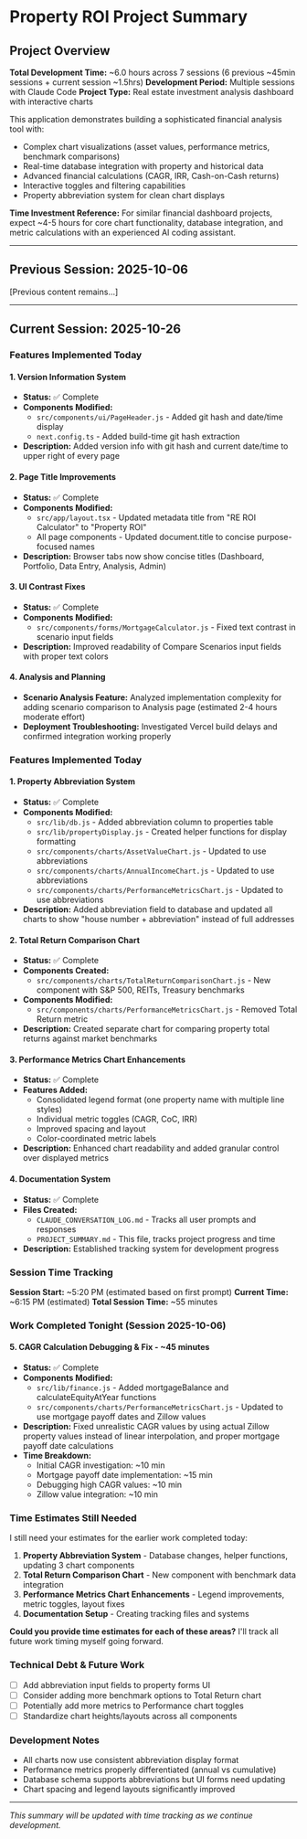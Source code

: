 # Property ROI Project Summary

## Project Overview

**Total Development Time:** ~6.0 hours across 7 sessions (6 previous ~45min sessions + current session ~1.5hrs)
**Development Period:** Multiple sessions with Claude Code
**Project Type:** Real estate investment analysis dashboard with interactive charts

This application demonstrates building a sophisticated financial analysis tool with:
- Complex chart visualizations (asset values, performance metrics, benchmark comparisons)
- Real-time database integration with property and historical data
- Advanced financial calculations (CAGR, IRR, Cash-on-Cash returns)
- Interactive toggles and filtering capabilities
- Property abbreviation system for clean chart displays

**Time Investment Reference:** For similar financial dashboard projects, expect ~4-5 hours for core chart functionality, database integration, and metric calculations with an experienced AI coding assistant.

---

## Previous Session: 2025-10-06

[Previous content remains...]

---

## Current Session: 2025-10-26

### Features Implemented Today

#### 1. Version Information System
- **Status:** ✅ Complete  
- **Components Modified:**
  - `src/components/ui/PageHeader.js` - Added git hash and date/time display
  - `next.config.ts` - Added build-time git hash extraction
- **Description:** Added version info with git hash and current date/time to upper right of every page

#### 2. Page Title Improvements
- **Status:** ✅ Complete
- **Components Modified:**
  - `src/app/layout.tsx` - Updated metadata title from "RE ROI Calculator" to "Property ROI"
  - All page components - Updated document.title to concise purpose-focused names
- **Description:** Browser tabs now show concise titles (Dashboard, Portfolio, Data Entry, Analysis, Admin)

#### 3. UI Contrast Fixes
- **Status:** ✅ Complete
- **Components Modified:**
  - `src/components/forms/MortgageCalculator.js` - Fixed text contrast in scenario input fields
- **Description:** Improved readability of Compare Scenarios input fields with proper text colors

#### 4. Analysis and Planning
- **Scenario Analysis Feature:** Analyzed implementation complexity for adding scenario comparison to Analysis page (estimated 2-4 hours moderate effort)
- **Deployment Troubleshooting:** Investigated Vercel build delays and confirmed integration working properly

### Features Implemented Today

#### 1. Property Abbreviation System
- **Status:** ✅ Complete
- **Components Modified:**
  - `src/lib/db.js` - Added abbreviation column to properties table
  - `src/lib/propertyDisplay.js` - Created helper functions for display formatting
  - `src/components/charts/AssetValueChart.js` - Updated to use abbreviations
  - `src/components/charts/AnnualIncomeChart.js` - Updated to use abbreviations  
  - `src/components/charts/PerformanceMetricsChart.js` - Updated to use abbreviations
- **Description:** Added abbreviation field to database and updated all charts to show "house number + abbreviation" instead of full addresses

#### 2. Total Return Comparison Chart
- **Status:** ✅ Complete
- **Components Created:**
  - `src/components/charts/TotalReturnComparisonChart.js` - New component with S&P 500, REITs, Treasury benchmarks
- **Components Modified:**
  - `src/components/charts/PerformanceMetricsChart.js` - Removed Total Return metric
- **Description:** Created separate chart for comparing property total returns against market benchmarks

#### 3. Performance Metrics Chart Enhancements
- **Status:** ✅ Complete
- **Features Added:**
  - Consolidated legend format (one property name with multiple line styles)
  - Individual metric toggles (CAGR, CoC, IRR)
  - Improved spacing and layout
  - Color-coordinated metric labels
- **Description:** Enhanced chart readability and added granular control over displayed metrics

#### 4. Documentation System
- **Status:** ✅ Complete
- **Files Created:**
  - `CLAUDE_CONVERSATION_LOG.md` - Tracks all user prompts and responses
  - `PROJECT_SUMMARY.md` - This file, tracks project progress and time
- **Description:** Established tracking system for development progress

### Session Time Tracking

**Session Start:** ~5:20 PM (estimated based on first prompt)
**Current Time:** ~6:15 PM (estimated)
**Total Session Time:** ~55 minutes

### Work Completed Tonight (Session 2025-10-06)

#### 5. **CAGR Calculation Debugging & Fix** - ~45 minutes
- **Status:** ✅ Complete
- **Components Modified:**
  - `src/lib/finance.js` - Added mortgageBalance and calculateEquityAtYear functions
  - `src/components/charts/PerformanceMetricsChart.js` - Updated to use mortgage payoff dates and Zillow values
- **Description:** Fixed unrealistic CAGR values by using actual Zillow property values instead of linear interpolation, and proper mortgage payoff date calculations
- **Time Breakdown:**
  - Initial CAGR investigation: ~10 min
  - Mortgage payoff date implementation: ~15 min  
  - Debugging high CAGR values: ~10 min
  - Zillow value integration: ~10 min

### Time Estimates Still Needed

I still need your estimates for the earlier work completed today:

1. **Property Abbreviation System** - Database changes, helper functions, updating 3 chart components
2. **Total Return Comparison Chart** - New component with benchmark data integration  
3. **Performance Metrics Chart Enhancements** - Legend improvements, metric toggles, layout fixes
4. **Documentation Setup** - Creating tracking files and systems

**Could you provide time estimates for each of these areas?** I'll track all future work timing myself going forward.

### Technical Debt & Future Work

- [ ] Add abbreviation input fields to property forms UI
- [ ] Consider adding more benchmark options to Total Return chart
- [ ] Potentially add more metrics to Performance chart toggles
- [ ] Standardize chart heights/layouts across all components

### Development Notes

- All charts now use consistent abbreviation display format
- Performance metrics properly differentiated (annual vs cumulative)
- Database schema supports abbreviations but UI forms need updating
- Chart spacing and legend layouts significantly improved

---

*This summary will be updated with time tracking as we continue development.*